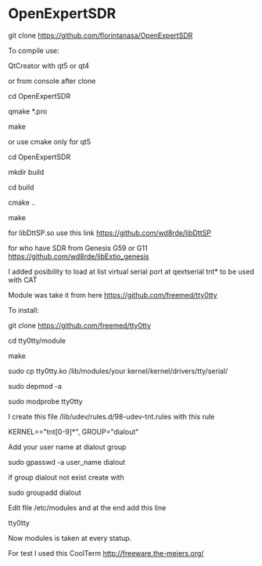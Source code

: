 # OpenExpertSDR

git clone https://github.com/florintanasa/OpenExpertSDR

To compile use:

 QtCreator with qt5 or qt4

or from console after clone

cd OpenExpertSDR

qmake *.pro

make

or use cmake only for qt5

cd OpenExpertSDR

mkdir build

cd build

cmake ..

make

for libDttSP.so use this link https://github.com/wd8rde/libDttSP

for who have SDR from Genesis G59 or G11 https://github.com/wd8rde/libExtio_genesis

I added posibility to load at list virtual serial port at qextserial tnt* to be used with CAT

Module was take it from here https://github.com/freemed/tty0tty

To install:

git clone https://github.com/freemed/tty0tty

cd tty0tty/module

make

sudo cp tty0tty.ko /lib/modules/your kernel/kernel/drivers/tty/serial/

sudo depmod -a

sudo modprobe tty0tty

I create this file /lib/udev/rules.d/98-udev-tnt.rules with this rule

KERNEL=="tnt[0-9]*", GROUP="dialout"

Add your user name at dialout group

sudo gpasswd -a user_name dialout

if group dialout not exist create with

sudo groupadd dialout

Edit file /etc/modules and at the end add this line 

tty0tty

Now modules is taken at every statup.

For test I used this CoolTerm http://freeware.the-meiers.org/

